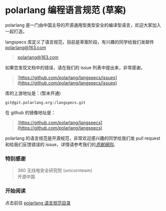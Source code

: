 # polarlang 编程语言规范 (草案)

polarlang 是一门由中国主导的开源通用型类型安全的编译型语言，欢迎大家加入一起打造。

langspecs 库定义了语言规范，目前是草案阶段，有兴趣的同学给我们发邮件 polarlang@163.com

> [polarlang@163.com](mailto:polarlang@163.com)

如果您发现文档中的错误，请在我们的 issue 列表中提出来，非常感谢。

> [https://github.com/polarlang/langspecs/issues](https://github.com/polarlang/langspecs/issues)

库的上游地址是：(暂未开通)
    
    git@git.polarlang.org:/langspecs.git

在 github 的镜像地址是：

> [https://github.com/polarlang/langspecs](https://github.com/polarlang/langspecs)

polarlang 的语言规范是开源规范，非常欢迎感兴趣的同学给我们发 pull request 和给我们反馈错误的 issue，详情请参考我们的[*贡献细则*](CONTRIBUTING.md)。

### 特别感谢

> 360 无线电安全研究院 (unicornteam)<br/>
> 开源中国

### 开始阅读

点击前往 [polarlang 语言规范目录](catalog.md)